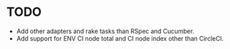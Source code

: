 # TODO

* Add other adapters and rake tasks than RSpec and Cucumber.
* Add support for ENV CI node total and CI node index other than CircleCI.
